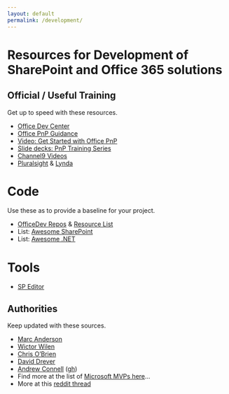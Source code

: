 ```yaml
---
layout: default
permalink: /development/
---
```


# Resources for Development of SharePoint and Office 365 solutions

## Official / Useful Training  

Get up to speed with these resources.

*   [Office Dev Center](https://dev.office.com/sharepoint)
*   [Office PnP Guidance](https://github.com/SharePoint/PnP-Guidance)
*   [Video: Get Started with Office PnP](https://channel9.msdn.com/blogs/OfficeDevPnP/PnP-Web-Cast-How-to-get-started-with-Office-Dev-PnP)
*   [Slide decks: PnP Training Series](https://github.com/OfficeDev/TrainingContent/tree/master/SharePoint)
*   [Channel9 Videos](http://channel9.msdn.com/Tags/sharepoint)
*   [Pluralsight](http://pluralsight.net) & [Lynda](http://lynda.com)

# Code

Use these as to provide a baseline for your project.

*   [OfficeDev Repos](https://github.com/OfficeDev) & [Resource List](https://dev.office.com/patterns-and-practices-resources)
*   List: [Awesome SharePoint](https://github.com/BSUG/awesome-sharepoint)
*   List: [Awesome .NET](https://github.com/quozd/awesome-dotnet)

# Tools

* [SP Editor](https://www.reddit.com/r/sharepoint/comments/677cq0/sp_editor_this_chrome_extension_adds_a_sharepoint/)

## Authorities

Keep updated with these sources.

*   [Marc Anderson](http://sympmarc.com/)
*   [Wictor Wilen](http://www.wictorwilen.se/)
*   [Chris O’Brien](http://www.sharepointnutsandbolts.com/)
*   [David Drever](http://prairiedeveloper.com/)
*   [Andrew Connell](http://www.andrewconnell.com/) ([gh](https://github.com/andrewconnell))
*   Find more at the list of [Microsoft MVPs here](https://mvp.microsoft.com/en-us/MvpSearch?ex=Office+Servers+and+Services)…
*   More at this [reddit thread](https://www.reddit.com/r/sharepoint/comments/3xur5o/useful_sharepoint_dev_tools/)
